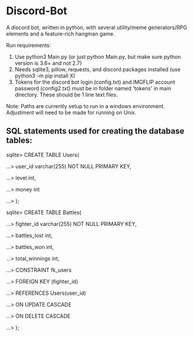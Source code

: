 # Discord-Bot
A discord bot, written in python, with several utility/meme generators/RPG elements and a feature-rich hangman game.

Run requirements:
1. Use python3 Main.py (or just python Main.py, but make sure python version is 3.6+ and not 2.7)
2. Needs sqlite3, pillow, requests, and discord packages installed (use python3 -m pip install X)
3. Tokens for the discord bot login (config.txt) and IMGFLIP account password (config2.txt) must be in folder named 'tokens' in main directory. These should be 1 line text files.

Note: Paths are currently setup to run in a windows environment. Adjustment will need to be made for running on Unix.

SQL statements used for creating the database tables:
-

sqlite> CREATE TABLE Users(

...> user_id varchar(255) NOT NULL PRIMARY KEY,

...> level int,

...> money int

...> );

sqlite> CREATE TABLE Battles(

...> fighter_id varchar(255) NOT NULL PRIMARY KEY,

...> battles_lost int,

...> battles_won int,

...> total_winnings int,

...> CONSTRAINT fk_users

...>     FOREIGN KEY (fighter_id)

...>     REFERENCES Users(user_id)

...>     ON UPDATE CASCADE

...>     ON DELETE CASCADE

...> );
